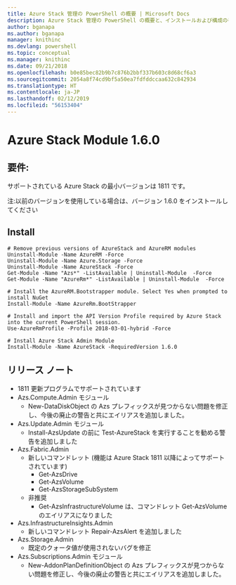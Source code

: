 ```yaml
---
title: Azure Stack 管理の PowerShell の概要 | Microsoft Docs
description: Azure Stack 管理の PowerShell の概要と、インストールおよび構成の手順。
author: bganapa
ms.author: bganapa
manager: knithinc
ms.devlang: powershell
ms.topic: conceptual
ms.manager: knithinc
ms.date: 09/21/2018
ms.openlocfilehash: b0e85bec82b9b7c876b2bbf337b603c8d68cf6a3
ms.sourcegitcommit: 2054a8f74cd9bf5a50ea7fdfddccaa632c842934
ms.translationtype: HT
ms.contentlocale: ja-JP
ms.lasthandoff: 02/12/2019
ms.locfileid: "56153404"
---
```

# <a name="azure-stack-module-160"></a>Azure Stack Module 1.6.0

## <a name="requirements"></a>要件:
サポートされている Azure Stack の最小バージョンは 1811 です。

注:以前のバージョンを使用している場合は、バージョン 1.6.0 をインストールしてください

## <a name="install"></a>Install
```
# Remove previous versions of AzureStack and AzureRM modules
Uninstall-Module -Name AzureRM -Force
Uninstall-Module -Name Azure.Storage -Force
Uninstall-Module -Name AzureStack -Force
Get-Module -Name "Azs*" -ListAvailable | Uninstall-Module  -Force 
Get-Module -Name "AzureRm*" -ListAvailable | Uninstall-Module  -Force

# Install the AzureRM.Bootstrapper module. Select Yes when prompted to install NuGet
Install-Module -Name AzureRm.BootStrapper

# Install and import the API Version Profile required by Azure Stack into the current PowerShell session.
Use-AzureRmProfile -Profile 2018-03-01-hybrid -Force

# Install Azure Stack Admin Module
Install-Module -Name AzureStack -RequiredVersion 1.6.0
```

## <a name="release-notes"></a>リリース ノート
* 1811 更新プログラムでサポートされています
* Azs.Compute.Admin モジュール
    * New-DataDiskObject の Azs プレフィックスが見つからない問題を修正し、今後の廃止の警告と共にエイリアスを追加しました。
* Azs.Update.Admin モジュール
    * Install-AzsUpdate の前に Test-AzureStack を実行することを勧める警告を追加しました
* Azs.Fabric.Admin
    * 新しいコマンドレット (機能は Azure Stack 1811 以降によってサポートされています)
        * Get-AzsDrive
        * Get-AzsVolume
        * Get-AzsStorageSubSystem
    * 非推奨
        * Get-AzsInfrastructureVolume は、コマンドレット Get-AzsVolume のエイリアスになりました
* Azs.InfrastructureInsights.Admin
    *  新しいコマンドレット Repair-AzsAlert を追加しました
* Azs.Storage.Admin
    * 既定のクォータ値が使用されないバグを修正
* Azs.Subscriptions.Admin モジュール
    * New-AddonPlanDefinitionObject の Azs プレフィックスが見つからない問題を修正し、今後の廃止の警告と共にエイリアスを追加しました。
